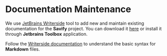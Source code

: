 # Documentation Maintenance

We use [JetBrains Writerside](https://www.jetbrains.com/writerside/) tool to add new and maintain existing documentation
for the **Savify** project. You can download it [here](https://www.jetbrains.com/writerside/download) or install it 
through **Jetbrains Toolbox** application.

Follow the [Writerside documentation](https://www.jetbrains.com/help/writerside/discover-writerside.html) to understand 
the basic syntax for **Markdown** files.
